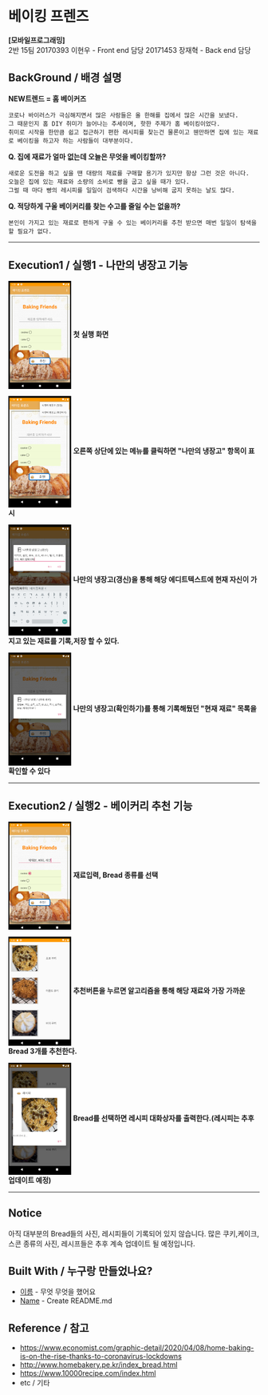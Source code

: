베이킹 프렌즈
=============

**[모바일프로그래밍]**  
2반 15팀 
20170393 이현우 - Front end 담당 
20171453 장재혁 - Back end 담당

## BackGround / 배경 설명

**NEW트렌드 = 홈 베이커즈**

```
코로나 바이러스가 극심해지면서 많은 사람들은 올 한해를 집에서 많은 시간을 보냈다.
그 때문인지 홈 DIY 취미가 늘어나는 추세이며, 핫한 주제가 홈 베이킹이었다.
취미로 시작을 한만큼 쉽고 접근하기 편한 레시피를 찾는건 물론이고 웬만하면 집에 있는 재료로 베이킹을 하고자 하는 사람들이 대부분이다.
```



**Q. 집에 재료가 얼마 없는데 오늘은 무엇을 베이킹할까?**

```
새로운 도전을 하고 싶을 땐 대량의 재료를 구매할 용기가 있지만 항상 그런 것은 아니다. 
오늘은 집에 있는 재료와 소량의 소비로 빵을 굽고 싶을 때가 있다. 
그럴 때 마다 빵의 레시피를 일일이 검색하다 시간을 낭비해 굽지 못하는 날도 많다. 
```



**Q. 적당하게 구울 베이커리를 찾는 수고를 줄일 수는 없을까?**
```
본인이 가지고 있는 재료로 편하게 구울 수 있는 베이커리를 추천 받으면 매번 일일이 탐색을 할 필요가 없다.
```
<hr/>

## Execution1 / 실행1 - 나만의 냉장고 기능

<img src="./screen/git1.PNG" width="25%" height="25%" align="center"> **첫 실행 화면** 

<img src="./screen/git2.PNG" width="25%" height="25%" align="center"> **오른쪽 상단에 있는 메뉴를 클릭하면 "나만의 냉장고" 항목이 표시** 

<img src="./screen/git3.PNG" width="25%" height="25%" align="center"> **나만의 냉장고(갱신)을 통해 해당 에디트텍스트에 현재 자신이 가지고 있는 재료를 기록,저장 할 수 있다.** 

<img src="./screen/git4.PNG" width="25%" height="25%" align="center"> **나만의 냉장고(확인하기)를 통해 기록해뒀던 "현재 재료" 목록을 확인할 수 있다** 


<hr/>

## Execution2 / 실행2 - 베이커리 추천 기능

<img src="./screen/git5.PNG" width="25%" height="25%" align="center"> **재료입력, Bread 종류를 선택**

<img src="./screen/git6.PNG" width="25%" height="25%" align="center"> **추천버튼을 누르면 알고리즘을 통해 해당 재료와 가장 가까운 Bread 3개를 추천한다.**

<img src="./screen/git7.PNG" width="25%" height="25%" align="center"> **Bread를 선택하면 레시피 대화상자를 출력한다.(레시피는 추후 업데이트 예정)**


<hr/>









## Notice

아직 대부분의 Bread들의 사진, 레시피들이 기록되어 있지 않습니다.
많은 쿠키,케이크,스콘 종류의 사진, 레시프들은 추후 계속 업데이트 될 예정입니다.






## Built With / 누구랑 만들었나요?

* [이름](링크) - 무엇 무엇을 했어요
* [Name](Link) - Create README.md


## Reference / 참고

* https://www.economist.com/graphic-detail/2020/04/08/home-baking-is-on-the-rise-thanks-to-coronavirus-lockdowns
* http://www.homebakery.pe.kr/index_bread.html
* https://www.10000recipe.com/index.html
* etc / 기타
